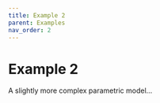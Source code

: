 ```yaml
---
title: Example 2
parent: Examples
nav_order: 2
---
```


# Example 2

A slightly more complex parametric model…
